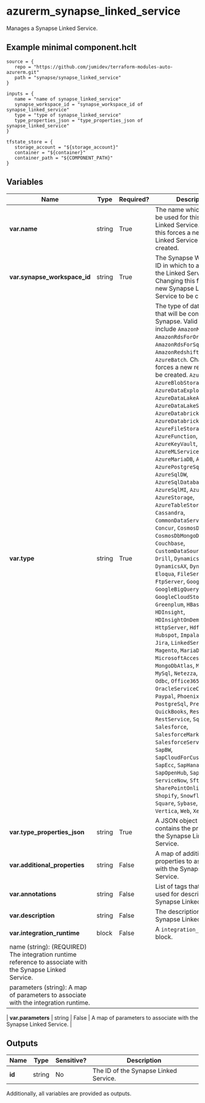 # azurerm_synapse_linked_service

Manages a Synapse Linked Service.

## Example minimal component.hclt

```hcl
source = {
   repo = "https://github.com/jumidev/terraform-modules-auto-azurerm.git" 
   path = "synapse/synapse_linked_service" 
}

inputs = {
   name = "name of synapse_linked_service" 
   synapse_workspace_id = "synapse_workspace_id of synapse_linked_service" 
   type = "type of synapse_linked_service" 
   type_properties_json = "type_properties_json of synapse_linked_service" 
}

tfstate_store = {
   storage_account = "${storage_account}" 
   container = "${container}" 
   container_path = "${COMPONENT_PATH}" 
}

```

## Variables

| Name | Type | Required? |  Description |
| ---- | ---- | --------- |  ----------- |
| **var.name** | string | True | The name which should be used for this Synapse Linked Service. Changing this forces a new Synapse Linked Service to be created. | 
| **var.synapse_workspace_id** | string | True | The Synapse Workspace ID in which to associate the Linked Service with. Changing this forces a new Synapse Linked Service to be created. | 
| **var.type** | string | True | The type of data stores that will be connected to Synapse. Valid Values include `AmazonMWS`, `AmazonRdsForOracle`, `AmazonRdsForSqlServer`, `AmazonRedshift`, `AmazonS3`, `AzureBatch`. Changing this forces a new resource to be created. `AzureBlobFS`, `AzureBlobStorage`, `AzureDataExplorer`, `AzureDataLakeAnalytics`, `AzureDataLakeStore`, `AzureDatabricks`, `AzureDatabricksDeltaLake`, `AzureFileStorage`, `AzureFunction`, `AzureKeyVault`, `AzureML`, `AzureMLService`, `AzureMariaDB`, `AzureMySql`, `AzurePostgreSql`, `AzureSqlDW`, `AzureSqlDatabase`, `AzureSqlMI`, `AzureSearch`, `AzureStorage`, `AzureTableStorage`, `Cassandra`, `CommonDataServiceForApps`, `Concur`, `CosmosDb`, `CosmosDbMongoDbApi`, `Couchbase`, `CustomDataSource`, `Db2`, `Drill`, `Dynamics`, `DynamicsAX`, `DynamicsCrm`, `Eloqua`, `FileServer`, `FtpServer`, `GoogleAdWords`, `GoogleBigQuery`, `GoogleCloudStorage`, `Greenplum`, `HBase`, `HDInsight`, `HDInsightOnDemand`, `HttpServer`, `Hdfs`, `Hive`, `Hubspot`, `Impala`, `Informix`, `Jira`, `LinkedService`, `Magento`, `MariaDB`, `Marketo`, `MicrosoftAccess`, `MongoDb`, `MongoDbAtlas`, `MongoDbV2`, `MySql`, `Netezza`, `OData`, `Odbc`, `Office365`, `Oracle`, `OracleServiceCloud`, `Paypal`, `Phoenix`, `PostgreSql`, `Presto`, `QuickBooks`, `Responsys`, `RestService`, `SqlServer`, `Salesforce`, `SalesforceMarketingCloud`, `SalesforceServiceCloud`, `SapBW`, `SapCloudForCustomer`, `SapEcc`, `SapHana`, `SapOpenHub`, `SapTable`, `ServiceNow`, `Sftp`, `SharePointOnlineList`, `Shopify`, `Snowflake`, `Spark`, `Square`, `Sybase`, `Teradata`, `Vertica`, `Web`, `Xero`, `Zoho`. | 
| **var.type_properties_json** | string | True | A JSON object that contains the properties of the Synapse Linked Service. | 
| **var.additional_properties** | string | False | A map of additional properties to associate with the Synapse Linked Service. | 
| **var.annotations** | string | False | List of tags that can be used for describing the Synapse Linked Service. | 
| **var.description** | string | False | The description for the Synapse Linked Service. | 
| **var.integration_runtime** | block | False | A `integration_runtime` block. | | `integration_runtime` block structure: || 
|   name (string): (REQUIRED) The integration runtime reference to associate with the Synapse Linked Service. ||
|   parameters (string): A map of parameters to associate with the integration runtime. ||

| **var.parameters** | string | False | A map of parameters to associate with the Synapse Linked Service. | 



## Outputs

| Name | Type | Sensitive? | Description |
| ---- | ---- | --------- | --------- |
| **id** | string | No  | The ID of the Synapse Linked Service. | 

Additionally, all variables are provided as outputs.
